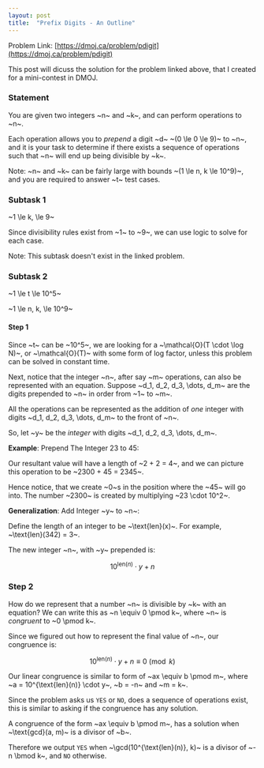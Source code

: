 ```yaml
---
layout: post
title:  "Prefix Digits - An Outline"
---
```


Problem Link: [https://dmoj.ca/problem/pdigit](https://dmoj.ca/problem/pdigit)

This post will dicuss the solution for the problem linked above, that I created
for a mini-contest in DMOJ.

### Statement 

You are given two integers ~n~ and ~k~, and can perform operations to ~n~.

Each operation allows you to *prepend* a digit ~d~ ~(0 \le 0 \le 9)~ to ~n~, 
and it is your task to determine if there exists a sequence of operations such
that ~n~ will end up being divisible by ~k~.

<!-- more -->

Note: ~n~ and ~k~ can be fairly large with bounds ~(1 \le n, k \le 10^9)~, and 
you are required to answer ~t~ test cases.

### Subtask 1

~1 \le k, \le 9~ 

Since divisibility rules exist from ~1~ to ~9~, we can use logic to solve for 
each case.

Note: This subtask doesn't exist in the linked problem.

### Subtask 2

~1 \le t \le 10^5~

~1 \le n, k, \le 10^9~

#### Step 1 

Since ~t~ can be ~10^5~, we are looking for a ~\mathcal{O}(T \cdot \log N)~, or ~\mathcal{O}(T)~ with some form of log factor, unless this problem can be solved in constant time.

Next, notice that the integer ~n~, after say ~m~ operations, can also be represented with an equation. Suppose ~d_1, d_2, d_3, \dots, d_m~ are the digits prepended to ~n~ in order from ~1~ to ~m~.

All the operations can be represented as the addition of *one* integer with digits ~d_1, d_2, d_3, \dots, d_m~ to the front of ~n~.

So, let ~y~ be the *integer* with digits ~d_1, d_2, d_3, \dots, d_m~.

**Example**: Prepend The Integer 23 to 45:

Our resultant value will have a length of ~2 + 2 = 4~, and we can picture this operation to be ~2300 + 45 = 2345~.

Hence notice, that we create ~0~s in the position where the ~45~ will go into. The number ~2300~ is created by multiplying ~23 \cdot 10^2~.

**Generalization**: Add Integer ~y~ to ~n~:

Define the length of an integer to be ~\text{len}(x)~. For example, ~\text{len}(342) = 3~.

The new integer ~n~, with ~y~ prepended is:

$$10^{\text{len}(n)} \cdot y + n$$

### Step 2

How do we represent that a number ~n~ is divisible by ~k~ with an equation? We can write this as ~n \equiv 0 \pmod k~, where ~n~ is *congruent* to ~0 \pmod k~. 

Since we figured out how to represent the final value of ~n~, our congruence is:

$$10^{\text{len}(n)} \cdot y + n \equiv 0 \pmod k$$

Our linear congruence is similar to form of ~ax \equiv b \pmod m~, where ~a = 10^{\text{len}(n)} \cdot y~, ~b = -n~ and ~m = k~.

Since the problem asks us `YES` or `NO`, does a sequence of operations exist, this is similar to asking if the congruence has any solution.

A congruence of the form ~ax \equiv b \pmod m~, has a solution when ~\text{gcd}(a, m)~ is a divisor of ~b~.

Therefore we output `YES` when ~\gcd(10^{\text{len}(n)}, k)~ is a divisor of ~-n \bmod k~, and `NO` otherwise.
